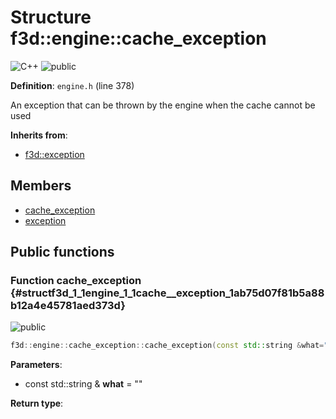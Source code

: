 # Structure f3d::engine::cache_exception

![][C++]
![][public]

**Definition**: `engine.h` (line 378)



An exception that can be thrown by the engine when the cache cannot be used

**Inherits from**:

* [f3d::exception](structf3d_1_1exception.md)

## Members

* [cache\_exception](structf3d_1_1engine_1_1cache__exception.md#structf3d_1_1engine_1_1cache__exception_1ab75d07f81b5a88b12a4e45781aed373d)
* [exception](structf3d_1_1exception.md#structf3d_1_1exception_1aef4c85042406694200c7f8793785692d)

## Public functions

### Function cache\_exception {#structf3d_1_1engine_1_1cache__exception_1ab75d07f81b5a88b12a4e45781aed373d}

![][public]


```cpp
f3d::engine::cache_exception::cache_exception(const std::string &what="")
```








**Parameters**:

* const std::string & **what** = "" 

**Return type**: 



[public]: https://img.shields.io/badge/-public-brightgreen (public)
[C++]: https://img.shields.io/badge/language-C%2B%2B-blue (C++)
[const]: https://img.shields.io/badge/-const-lightblue (const)